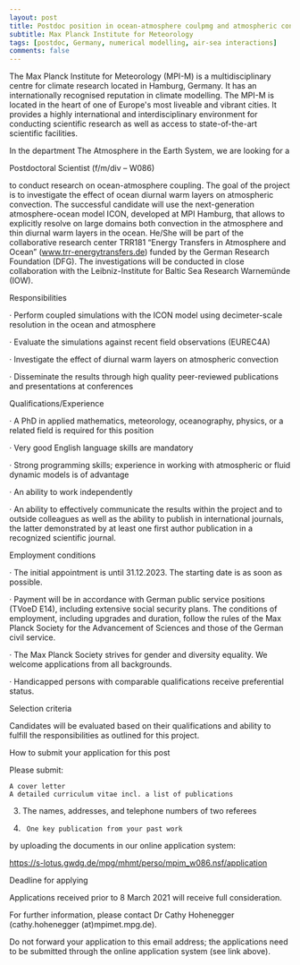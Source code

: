 ```yaml
---
layout: post
title: Postdoc position in ocean-atmosphere coulpmg and atmospheric convection (Hamburg, Germany)
subtitle: Max Planck Institute for Meteorology
tags: [postdoc, Germany, numerical modelling, air-sea interactions]
comments: false
---
```


The Max Planck Institute for Meteorology (MPI-M) is a multidisciplinary centre for climate research located in Hamburg, Germany. It has an internationally recognised reputation in climate modelling. The MPI-M is located in the heart of one of Europe's most liveable and vibrant cities. It provides a highly international and interdisciplinary environment for conducting scientific research as well as access to state-of-the-art scientific facilities.

In the department The Atmosphere in the Earth System, we are looking for a

Postdoctoral Scientist (f/m/div – W086)

to conduct research on ocean-atmosphere coupling. The goal of the project is to investigate the effect of ocean diurnal warm layers on atmospheric convection. The successful candidate will use the next-generation atmosphere-ocean model ICON, developed at MPI Hamburg, that allows to explicitly resolve on large domains both convection in the atmosphere and thin diurnal warm layers in the ocean. He/She will be part of the collaborative research center TRR181 “Energy Transfers in Atmosphere and Ocean” (www.trr-energytransfers.de) funded by the German Research Foundation (DFG). The investigations will be conducted in close collaboration with the Leibniz-Institute for Baltic Sea Research Warnemünde (IOW).

Responsibilities

·         Perform coupled simulations with the ICON model using decimeter-scale resolution in the ocean and atmosphere

·         Evaluate the simulations against recent field observations (EUREC4A)

·         Investigate the effect of diurnal warm layers on atmospheric convection

·         Disseminate the results through high quality peer-reviewed publications and presentations at conferences

Qualifications/Experience

·         A PhD in applied mathematics, meteorology, oceanography, physics, or a related field is required for this position

·         Very good English language skills are mandatory

·         Strong programming skills; experience in working with atmospheric or fluid dynamic models is of advantage

·         An ability to work independently

·         An ability to effectively communicate the results within the project and to outside colleagues as well as the ability to publish in international journals, the latter demonstrated by at least one first author publication in a recognized scientific journal.

 

 

Employment conditions

·         The initial appointment is until 31.12.2023. The starting date is as soon as possible.

·         Payment will be in accordance with German public service positions (TVoeD E14), including extensive social security plans. The conditions of employment, including upgrades and duration, follow the rules of the Max Planck Society for the Advancement of Sciences and those of the German civil service.

·         The Max Planck Society strives for gender and diversity equality. We welcome applications from all backgrounds.

·         Handicapped persons with comparable qualifications receive preferential status.

Selection criteria

Candidates will be evaluated based on their qualifications and ability to fulfill the responsibilities as outlined for this project.

How to submit your application for this post

Please submit:

    A cover letter
    A detailed curriculum vitae incl. a list of publications

3.    The names, addresses, and telephone numbers of two referees

4.      One key publication from your past work

by uploading the documents in our online application system:

https://s-lotus.gwdg.de/mpg/mhmt/perso/mpim_w086.nsf/application

Deadline for applying

Applications received prior to 8 March 2021 will receive full consideration.

For further information, please contact Dr Cathy Hohenegger (cathy.hohenegger (at)mpimet.mpg.de).

Do not forward your application to this email address; the applications need to be submitted through the online application system (see link above).
